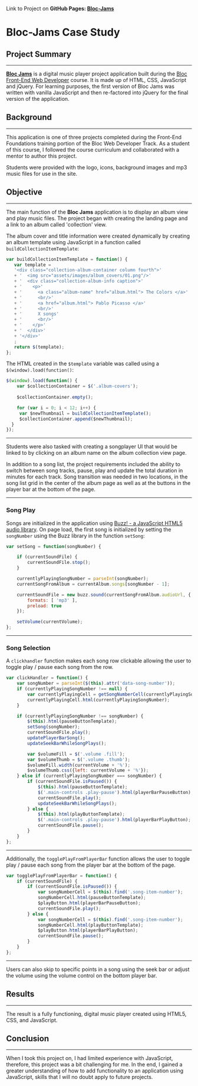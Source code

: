 Link to Project on **GitHub Pages: [Bloc-Jams](http://gitfolio.stevedillon.net/)**

# Bloc-Jams Case Study

## Project Summary
___
**[Bloc Jams](http://stevedillon.net/bloc/bloc-jams/)** is a digital music player project application built during the [Bloc Front-End Web Developer](https://www.bloc.io/) course. It is made up of HTML, CSS, JavaScript and jQuery. For learning purposes, the first version of Bloc Jams was written with vanilla JavaScript and then re-factored into jQuery for the final version of the application.

## Background
___

This application is one of three projects completed during the Front-End Foundations training portion of the Bloc Web Developer Track. As a student of this course, I followed the course curriculum and collaborated with a mentor to author this project.

Students were provided with the logo, icons, background images and mp3 music files for use in the site.

## Objective
___

The main function of the **Bloc Jams** application is to display an album view and play music files. The project began with creating the landing page and a link to an album called 'collection' view.

The album cover and title information were created dynamically by creating an album template using JavaScript in a function called `buildCollectionItemTemplate`:

```JavaScript
var buildCollectionItemTemplate = function() {
   var template =
   '<div class="collection-album-container column fourth">'
   + '  <img src="assets/images/album_covers/01.png"/>'
   + '  <div class="collection-album-info caption">'
   + '    <p>'
   + '      <a class="album-name" href="album.html"> The Colors </a>'
   + '      <br/>'
   + '      <a href="album.html"> Pablo Picasso </a>'
   + '      <br/>'
   + '      X songs'
   + '      <br/>'
   + '    </p>'
   + '  </div>'
   + '</div>'
   ;
   return $(template);
};
```

The HTML created in the `$template` variable was called using a `$(window).load(function()`:

```JavaScript
$(window).load(function() {
    var $collectionContainer = $('.album-covers');
    
    $collectionContainer.empty();

    for (var i = 0; i < 12; i++) {
     var $newThumbnail = buildCollectionItemTemplate();
     $collectionContainer.append($newThumbnail);
  }
});
```
___

Students were also tasked with creating a songplayer UI that would be linked to by clicking on an album name on the album collection view page.

In addition to a song list, the project requirements included the ability to switch between song tracks, pause, play and update the total duration in minutes for each track. Song transition was needed in two locations, in the song list grid in the center of the album page as well as at the buttons in the player bar at the bottom of the page. 

___

### Song Play

Songs are initialized in the application using [Buzz! - a JavaScript HTML5 audio library](http://buzz.jaysalvat.com/documentation/sound/). On page load, the first song is initialized by setting the `songNumber` using the Buzz library in the function `setSong`: 

```JavaScript
var setSong = function(songNumber) {

    if (currentSoundFile) {
        currentSoundFile.stop();
    }

    currentlyPlayingSongNumber = parseInt(songNumber);
    currentSongFromAlbum = currentAlbum.songs[songNumber - 1];

    currentSoundFile = new buzz.sound(currentSongFromAlbum.audioUrl, { 
        formats: [ 'mp3' ],
        preload: true
    });

    setVolume(currentVolume);
};
```

___

### Song Selection

A `clickhandler` function makes each song row clickable allowing the user to toggle play / pause each song from the row. 

```JavaScript
var clickHandler = function() {
    var songNumber = parseInt($(this).attr('data-song-number'));
    if (currentlyPlayingSongNumber !== null) {
        var currentlyPlayingCell = getSongNumberCell(currentlyPlayingSongNumber);
        currentlyPlayingCell.html(currentlyPlayingSongNumber);
    }

    if (currentlyPlayingSongNumber !== songNumber) {
        $(this).html(pauseButtonTemplate);
        setSong(songNumber);
        currentSoundFile.play();
        updatePlayerBarSong();
        updateSeekBarWhileSongPlays();

        var $volumeFill = $('.volume .fill');
        var $volumeThumb = $('.volume .thumb');
        $volumeFill.width(currentVolume + '%');
        $volumeThumb.css({left: currentVolume + '%'});
    } else if (currentlyPlayingSongNumber === songNumber) {
        if (currentSoundFile.isPaused()) {
            $(this).html(pauseButtonTemplate);
            $('.main-controls .play-pause').html(playerBarPauseButton);
            currentSoundFile.play();
            updateSeekBarWhileSongPlays();
        } else {
            $(this).html(playButtonTemplate);
            $('.main-controls .play-pause').html(playerBarPlayButton);
            currentSoundFile.pause();
        }
    }
};
```

___

Additionally, the `togglePlayFromPlayerBar` function allows the user to toggle play / pause each song from the player bar at the bottom of the page.

```JavaScript
var togglePlayFromPlayerBar = function() {
    if (currentSoundFile) {
        if (currentSoundFile.isPaused()) {
            var songNumberCell = $(this).find('.song-item-number');
            songNumberCell.html(pauseButtonTemplate);
            $playButton.html(playerBarPauseButton);
            currentSoundFile.play();
        } else {
            var songNumberCell = $(this).find('.song-item-number');
            songNumberCell.html(playButtonTemplate);
            $playButton.html(playerBarPlayButton);
            currentSoundFile.pause();
        }
    }
};
```

___

Users can also skip to specific points in a song using the seek bar or adjust the volume using the volume control on the bottom player bar.

## Results
___

The result is a fully functioning, digital music player created using HTML5, CSS, and JavaScript. 

## Conclusion
___

When I took this project on, I had limited experience with JavaScript, therefore, this project was a bit challenging for me. In the end, I gained a greater understanding of how to add functionality to an application using JavaScript, skills that I will no doubt apply to future projects.







